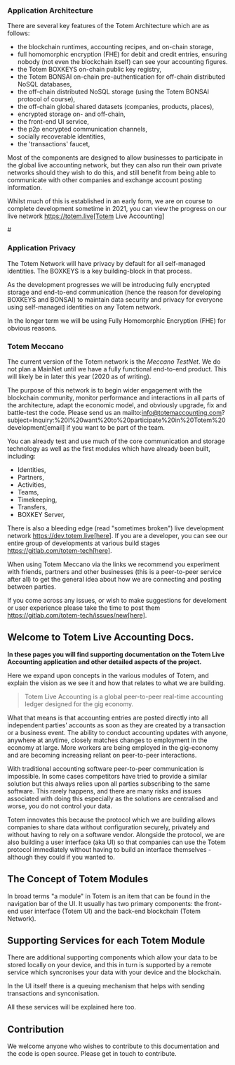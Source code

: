 <h3> Application Architecture</h3>

There are several key features of the Totem Architecture which are as follows:

* the blockchain runtimes, accounting recipes, and on-chain storage, 
* full homomorphic encryption (FHE) for debit and credit entries, ensuring nobody (not even the blockchain itself) can see your  accounting figures.
* the Totem BOXKEYS on-chain public key registry, 
* the Totem BONSAI on-chain pre-authentication for off-chain distributed NoSQL databases,
* the off-chain distributed NoSQL storage (using the Totem BONSAI protocol of course), 
* the off-chain global shared datasets (companies, products, places), 
* encrypted storage on- and off-chain,
* the front-end UI service, 
* the p2p encrypted communication channels, 
* socially recoverable identities,
* the 'transactions' faucet,

Most of the components are designed to allow businesses to participate in the global live accounting network, but they can also run their own private networks should they wish to do this, and still benefit from being able to communicate with other companies and exchange account posting information.

Whilst much of this is established in an early form, we are on course to complete development sometime in 2021, you can view the progress on our live network https://totem.live[Totem Live Accounting]

#<h3> Application Privacy</h3>

The Totem Network will have privacy by default for all self-managed identities. The BOXKEYS is a key building-block in that process. 

As the development progresses we will be introducing fully encrypted storage and end-to-end communication (hence the reason for developing BOXKEYS and BONSAI) to maintain data security and privacy for everyone using self-managed identities on any Totem network. 

In the longer term we will be using Fully Homomorphic Encryption (FHE) for obvious reasons.

<h3> Totem Meccano</h3>

The current version of the Totem network is the  *Meccano TestNet*. We do not plan a MainNet until we have a fully functional end-to-end product. This will likely be in later this year (2020 as of writing).

The purpose of this network is to begin wider engagement with the blockchain community, monitor performance and interactions in all parts of the architecture, adapt the economic model, and obviously upgrade, fix and battle-test the code. Please send us an mailto:info@totemaccounting.com?subject=Inquiry:%20I%20want%20to%20participate%20in%20Totem%20development[email] if you want to be part of the team.

You can already test and use much of the core communication and storage technology as well as the first modules which have already been built, including: 

* Identities,
* Partners,
* Activities,
* Teams,
* Timekeeping,
* Transfers, 
* BOXKEY Server,

There is also a bleeding edge (read "sometimes broken") live development network https://dev.totem.live[here]. If you are a developer, you can see our entire group of developments at various build stages https://gitlab.com/totem-tech[here].

When using Totem Meccano via the links we recommend you experiment with friends, partners and other businesses (this is a peer-to-peer service after all) to get the general idea about how we are connecting and posting between parties. 

If you come across any issues, or wish to make suggestions for develoment or user experience please take the time to post them https://gitlab.com/totem-tech/issues/new[here].


## Welcome to Totem Live Accounting Docs.

**In these pages you will find supporting documentation on the Totem Live Accounting application and other detailed aspects of the project.**

Here we expand upon concepts in the various modules of Totem, and explain the vision as we see it and how that relates to what we are building.

> Totem Live Accounting is a global peer-to-peer real-time accounting ledger designed for the gig economy. 

What that means is that accounting entries are posted directly into all independent parties’ accounts as soon as they are created by a transaction or a business event. The ability to conduct accounting updates with anyone, anywhere at anytime, closely matches changes to employment in the economy at large. More workers are being employed in the gig-economy and are becoming increasing reliant on peer-to-peer interactions.

With traditional accounting software peer-to-peer communication is impossible. In some cases competitors have tried to provide a similar solution but this always relies upon all parties subscribing to the same software. This rarely happens, and there are many risks and issues associated with doing this especially as the solutions are centralised and worse, you do not control your data. 

Totem innovates this because the protocol which we are building allows companies to share data without configuration securely, privately and without having to rely on a software vendor. Alongside the protocol, we are also building a user interface (aka UI) so that companies can use the Totem protocol immediately without having to build an interface themselves - although they could if you wanted to.

## The Concept of Totem Modules

In broad terms "a module" in Totem is an item that can be found in the navigation bar of the UI. It usually has two primary components: the front-end user interface (Totem UI) and the back-end blockchain (Totem Network).

## Supporting Services for each Totem Module

There are additional supporting components which allow your data to be stored locally on your device, and this in turn is supported by a remote service which syncronises your data with your device and the blockchain. 

In the UI itself there is a queuing mechanism that helps with sending transactions and synconisation.

All these services will be explained here too. 

## Contribution

We welcome anyone who wishes to contribute to this documentation and the code is open source. Please get in touch to contribute.